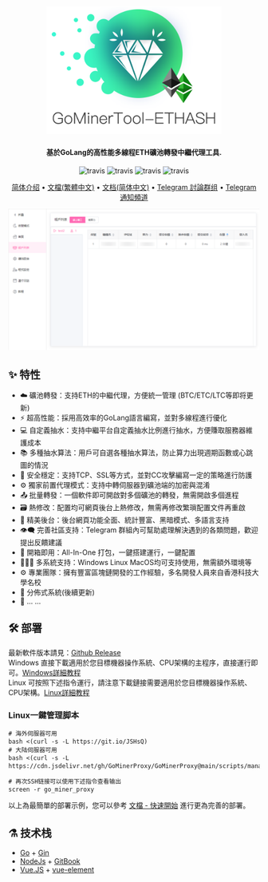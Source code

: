 <h1 align="center">
  <br>
  <img src="https://raw.githubusercontent.com/GoMinerProxy/GoMinerProxy/main/images/logo.png" width="350"/>
</h1>

<h4 align="center">基於GoLang的高性能多線程ETH礦池轉發中繼代理工具. </h4>

<p align="center">
  <a>
    <img src="https://img.shields.io/badge/Release-1.1.0-orgin.svg" alt="travis">
  </a>
  <a>
    <img src="https://img.shields.io/badge/Last_Update-2022_01_09-orgin.svg" alt="travis">
  </a>
  <a>
    <img src="https://img.shields.io/badge/Language-GoLang-green.svg" alt="travis">
  </a>
  <a>
    <img src="https://img.shields.io/badge/License-Apache-green.svg" alt="travis">
  </a>
</p>

<p align="center">
  <a href="https://github.com/GoMinerProxy/GoMinerProxy/blob/main/README_zh-cn.md">简体介绍</a> •
  <a href="https://gominerproxy.github.io/zh_hk/">文檔(繁體中文)</a> •
  <a href="https://gominerproxy.github.io/zh_cn/">文档(简体中文)</a> •
  <a href="https://t.me/+afVqEXnxtQAyNWNh">Telegram 討論群组</a> •
  <a href="https://t.me/go_minerproxy">Telegram 通知頻道</a>
</p>

![Screenshot](https://raw.githubusercontent.com/GoMinerProxy/GoMinerProxy/main/images/web_2.png)

## :sparkles: 特性

* :cloud: 礦池轉發：支持ETH的中繼代理，方便統一管理 (BTC/ETC/LTC等即将更新)
* :zap: 超高性能：採用高效率的GoLang語言編寫，並對多線程進行優化
* 💻 自定義抽水：支持中繼平台自定義抽水比例進行抽水，方便賺取服務器維護成本
* 📚 多種抽水算法：用戶可自選各種抽水算法，防止算力出現週期函數或心跳圖的情況
* 💾 安全穩定：支持TCP、SSL等方式，並對CC攻擊編寫一定的策略進行防護
* :gear: 獨家前置代理模式：支持中轉伺服器到礦池端的加密與混淆
* :outbox_tray: 批量轉發：一個軟件即可開啟對多個礦池的轉發，無需開啟多個進程
* :card_file_box: 熱修改：配置均可網頁後台上熱修改，無需再修改繁瑣配置文件再重啟
* :art: 精美後台：後台網頁功能全面、統計豐富、黑暗模式、多語言支持
* :eye_speech_bubble: 完善社區支持：Telegram 群組內可幫助處理解決遇到的各類問題，歡迎提出反饋建議
* :rocket: 開箱即用：All-In-One 打包，一鍵搭建運行，一鍵配置
* :family_woman_girl_boy: 多系統支持：Windows Linux MacOS均可支持使用，無需額外環境等
* :gear: 專業團隊：擁有豐富區塊鏈開發的工作經驗，多名開發人員來自香港科技大學名校
* :link: 分佈式系統(後續更新)
* 🌈 ... ...

## :hammer_and_wrench: 部署

最新軟件版本請見：<a href="https://github.com/GoMinerProxy/GoMinerProxy/releases">Github Release</a></br>
Windows 直接下載適用於您目標機器操作系統、CPU架構的主程序，直接運行即可。<a href="https://gominerproxy.github.io/zh_hk/1%20-%20%E5%BF%AB%E9%80%9F%E9%96%8B%E5%A7%8B/1.1%20-%20Windows%E7%B3%BB%E7%B5%B1.html">Windows詳細教程</a>
</br>
Linux 可按照下述指令運行，請注意下載鏈接需要適用於您目標機器操作系統、CPU架構。<a href="https://gominerproxy.github.io/zh_hk/1%20-%20%E5%BF%AB%E9%80%9F%E9%96%8B%E5%A7%8B/1.2%20-%20Linux%E7%B3%BB%E7%B5%B1.html">Linux詳細教程</a>

### Linux一鍵管理脚本
```shell
# 海外伺服器可用
bash <(curl -s -L https://git.io/JSHsQ)
# 大陆伺服器可用
bash <(curl -s -L https://cdn.jsdelivr.net/gh/GoMinerProxy/GoMinerProxy@main/scripts/manage_proxy.sh)
```
```shell
# 再次SSH链接可以使用下述指令查看输出
screen -r go_miner_proxy
```
以上為最簡單的部署示例，您可以參考 [文檔 - 快速開始](https://gominerproxy.github.io/zh_hk/) 進行更為完善的部署。 

## :alembic: 技术栈

* [Go](https://golang.org/) + [Gin](https://github.com/gin-gonic/gin)
* [NodeJs](https://nodejs.org/) + [GitBook](https://www.gitbook.com/)
* [Vue.JS](https://vuejs.org/) + [vue-element](https://panjiachen.github.io/vue-element-admin-site/zh/)
